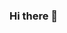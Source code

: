 ### Hi there 👋

<!--
**KondetiRahulReddy/KondetiRahulReddy** is a ✨ _special_ ✨ repository because its `README.md` (this file) appears on your GitHub profile.

Here are some ideas to get you started:

- 🔭 I’m currently working on ...
- 🌱 I’m currently learning ...
- 👯 I’m looking to collaborate on ...
- 🤔 I’m looking for help with ...
- 💬 Ask me about ...
- 📫 How to reach me: ...
- 😄 Pronouns: ...
- ⚡ Fun fact: ...
- this is an example of bold content. **bold content goes here**
- this is an example of italic context. *italic conect*
- this is an example of linking website. [website name](link goes here)
-->
